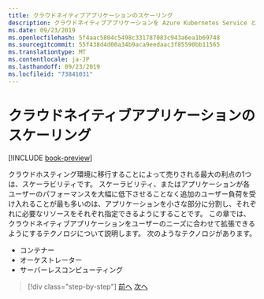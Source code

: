 ```yaml
---
title: クラウドネイティブアプリケーションのスケーリング
description: クラウドネイティブアプリケーションを Azure Kubernetes Service と Azure Functions に拡張して、コスト効率に優れた方法でユーザーの要求を満たすことができます。
ms.date: 09/23/2019
ms.openlocfilehash: 5f4aac5804c5498c331787083c943a6ea1b69748
ms.sourcegitcommit: 55f438d4d00a34b9aca9eedaac3f85590bb11565
ms.translationtype: MT
ms.contentlocale: ja-JP
ms.lasthandoff: 09/23/2019
ms.locfileid: "73841031"
---
```

# <a name="scaling-cloud-native-applications"></a>クラウドネイティブアプリケーションのスケーリング

[!INCLUDE [book-preview](../../../includes/book-preview.md)]

クラウドホスティング環境に移行することによって売りされる最大の利点の1つは、スケーラビリティです。 スケーラビリティ、またはアプリケーションが各ユーザーのパフォーマンスを大幅に低下させることなく追加のユーザー負荷を受け入れることが最も多いのは、アプリケーションを小さな部分に分割し、それぞれに必要なリソースをそれぞれ指定できるようにすることです。 この章では、クラウドネイティブアプリケーションをユーザーのニーズに合わせて拡張できるようにするテクノロジについて説明します。 次のようなテクノロジがあります。

- コンテナー
- オーケストレーター
- サーバーレスコンピューティング

>[!div class="step-by-step"]
>[前へ](centralized-configuration.md)
>[次へ](leverage-containers-orchestrators.md)
